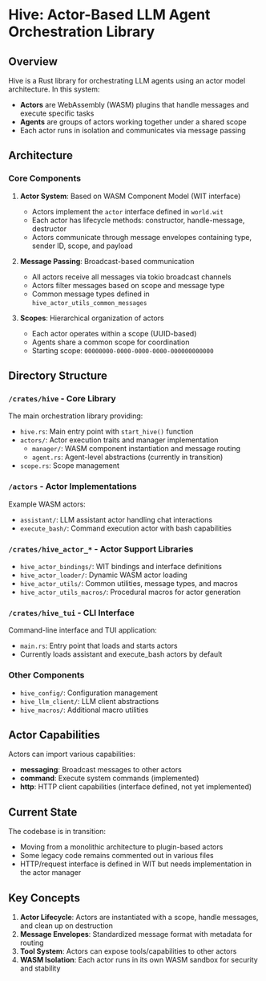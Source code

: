 # Hive: Actor-Based LLM Agent Orchestration Library

## Overview
Hive is a Rust library for orchestrating LLM agents using an actor model architecture. In this system:
- **Actors** are WebAssembly (WASM) plugins that handle messages and execute specific tasks
- **Agents** are groups of actors working together under a shared scope
- Each actor runs in isolation and communicates via message passing

## Architecture

### Core Components

1. **Actor System**: Based on WASM Component Model (WIT interface)
   - Actors implement the `actor` interface defined in `world.wit`
   - Each actor has lifecycle methods: constructor, handle-message, destructor
   - Actors communicate through message envelopes containing type, sender ID, scope, and payload

2. **Message Passing**: Broadcast-based communication
   - All actors receive all messages via tokio broadcast channels
   - Actors filter messages based on scope and message type
   - Common message types defined in `hive_actor_utils_common_messages`

3. **Scopes**: Hierarchical organization of actors
   - Each actor operates within a scope (UUID-based)
   - Agents share a common scope for coordination
   - Starting scope: `00000000-0000-0000-0000-000000000000`

## Directory Structure

### `/crates/hive` - Core Library
The main orchestration library providing:
- `hive.rs`: Main entry point with `start_hive()` function
- `actors/`: Actor execution traits and manager implementation
  - `manager/`: WASM component instantiation and message routing
  - `agent.rs`: Agent-level abstractions (currently in transition)
- `scope.rs`: Scope management

### `/actors` - Actor Implementations
Example WASM actors:
- `assistant/`: LLM assistant actor handling chat interactions
- `execute_bash/`: Command execution actor with bash capabilities

### `/crates/hive_actor_*` - Actor Support Libraries
- `hive_actor_bindings/`: WIT bindings and interface definitions
- `hive_actor_loader/`: Dynamic WASM actor loading
- `hive_actor_utils/`: Common utilities, message types, and macros
- `hive_actor_utils_macros/`: Procedural macros for actor generation

### `/crates/hive_tui` - CLI Interface
Command-line interface and TUI application:
- `main.rs`: Entry point that loads and starts actors
- Currently loads assistant and execute_bash actors by default

### Other Components
- `hive_config/`: Configuration management
- `hive_llm_client/`: LLM client abstractions
- `hive_macros/`: Additional macro utilities

## Actor Capabilities
Actors can import various capabilities:
- **messaging**: Broadcast messages to other actors
- **command**: Execute system commands (implemented)
- **http**: HTTP client capabilities (interface defined, not yet implemented)

## Current State
The codebase is in transition:
- Moving from a monolithic architecture to plugin-based actors
- Some legacy code remains commented out in various files
- HTTP/request interface is defined in WIT but needs implementation in the actor manager

## Key Concepts
1. **Actor Lifecycle**: Actors are instantiated with a scope, handle messages, and clean up on destruction
2. **Message Envelopes**: Standardized message format with metadata for routing
3. **Tool System**: Actors can expose tools/capabilities to other actors
4. **WASM Isolation**: Each actor runs in its own WASM sandbox for security and stability